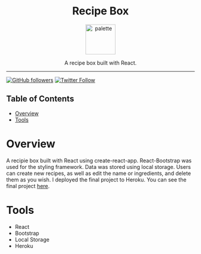 <div align="center">
<h1>Recipe Box</h1>

<a href="https://www.emojione.com/emoji/1f468-1f373">
<img height="80" width="80" alt="palette" src="https://user-images.githubusercontent.com/26611339/40664655-6ae1d49a-6329-11e8-903e-f1cb25e9fbed.png" />
</a>

<p> A recipe box built with React. </p>
</div>

<hr />

[![GitHub followers](https://img.shields.io/github/followers/christiandavidturner.svg?style=social&label=Follow)](http://github.com/christiandavidturner) [![Twitter Follow](https://img.shields.io/twitter/follow/imcdt.svg?style=social&label=Follow)](https://twitter.com/imcdt)

## Table of Contents

- [Overview](#overview)
- [Tools](#tools)

# Overview

A recipie box built with React using create-react-app. React-Bootstrap was used for the styling framework. Data was stored using local storage. Users can create new recipes, as well as edit the name or ingredients, and delete them as you wish. I deployed the final project to Heroku. You can see the final project [here](https://my-react-recipe-box.herokuapp.com/).

# Tools

- React
- Bootstrap
- Local Storage
- Heroku
